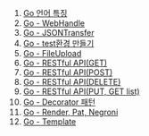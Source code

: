 1. [Go 언어 특징](https://github.com/ckdqja135/Typescript-restful-starter/blob/master/mdfile/Go/2020-09-15/Go%20%EC%96%B8%EC%96%B4%20%ED%8A%B9%EC%A7%95.md)
2. [Go - WebHandle](https://github.com/ckdqja135/Typescript-restful-starter/blob/master/mdfile/Go/2020-09-15/Go%20-%20Web%20Handler.md)
3. [Go - JSONTransfer](https://github.com/ckdqja135/Typescript-restful-starter/blob/master/mdfile/Go/2020-09-15/Go%20-%20JSON%20Transfer.md) 
4. [Go - test환경 만들기](https://github.com/ckdqja135/Typescript-restful-starter/blob/master/mdfile/Go/2020-09-15/Go%20-%20test%ED%99%98%EA%B2%BD%20%EB%A7%8C%EB%93%A4%EA%B8%B0.md)
5. [Go - FileUpload](https://github.com/ckdqja135/Typescript-restful-starter/blob/master/mdfile/Go/2020-09-15/Go%20-%20FileUpload.md)
6. [Go - RESTful API(GET)](https://github.com/ckdqja135/Typescript-restful-starter/blob/master/mdfile/Go/Web/Go%20-%20RESTful%20API(GET).md)
7. [Go - RESTful API(POST)](https://github.com/ckdqja135/Typescript-restful-starter/blob/master/mdfile/Go/Web/Go%20-%20RESTful%20API(POST).md)
8. [Go - RESTful API(DELETE)](https://github.com/ckdqja135/Typescript-restful-starter/blob/master/mdfile/Go/Web/Go%20-%20RESTful%20API(DELETE).md)
9. [Go - RESTful API(PUT, GET list)](https://github.com/ckdqja135/Typescript-restful-starter/blob/master/mdfile/Go/Web/Go%20-%20RESTful%20API(PUT%2C%20GET%20list).md)
10. [Go - Decorator 패턴](https://github.com/ckdqja135/Typescript-restful-starter/blob/master/mdfile/Go/Web/Go%20-%20Decorator%20%ED%8C%A8%ED%84%B4.md)
11. [Go - Render, Pat, Negroni](https://github.com/ckdqja135/Typescript-restful-starter/blob/master/mdfile/Go/Web/Go%20-%20Render%2C%20Pat%2C%20Negroni.md)
12. [Go - Template](https://github.com/ckdqja135/Typescript-restful-starter/blob/master/mdfile/Go/Web/Go%20-%20Template.md)
